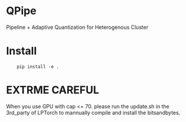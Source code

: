 # QPipe
Pipeline + Adaptive Quantization for Heterogenous Cluster

# Install
```
    pip install -e .
```

# EXTRME CAREFUL
When you use GPU with cap <= 70. please run the update.sh in the 3rd_party of LPTorch to mannually compile and install the bitsandbytes.